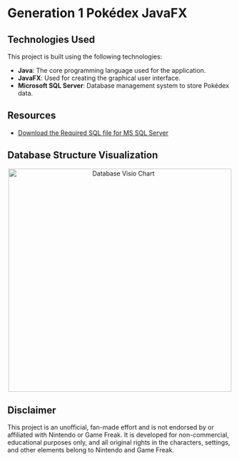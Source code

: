 # Generation 1 Pokédex JavaFX

## Technologies Used
This project is built using the following technologies:

- **Java**: The core programming language used for the application.
- **JavaFX**: Used for creating the graphical user interface.
- **Microsoft SQL Server**: Database management system to store Pokédex data.

## Resources

- [Download the Required SQL file for MS SQL Server](https://github.com/andrew5701/pokedex-gen1-database/raw/main/src/main/resources/com/mycompany/databaseexample/PokemonDatabase.sql)

## Database Structure Visualization

<p align="center">
  <img src="https://github.com/andrew5701/pokedex-gen1-database/assets/114825896/8d8a5ba5-0622-4a09-9ee8-107a0841ed73" alt="Database Visio Chart" width="500">
</p>

## Disclaimer
This project is an unofficial, fan-made effort and is not endorsed by or affiliated with Nintendo or Game Freak. It is developed for non-commercial, educational purposes only, and all original rights in the characters, settings, and other elements belong to Nintendo and Game Freak.
